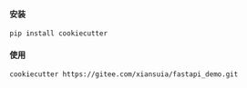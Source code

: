#### 安装
```
pip install cookiecutter
```

#### 使用
```
cookiecutter https://gitee.com/xiansuia/fastapi_demo.git
```
